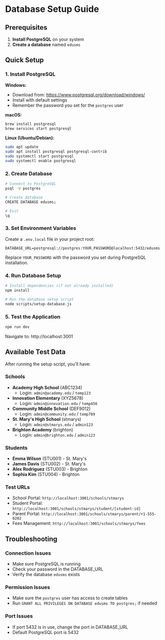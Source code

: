 # Database Setup Guide

## Prerequisites

1. **Install PostgreSQL** on your system
2. **Create a database** named `edusms`

## Quick Setup

### 1. Install PostgreSQL

**Windows:**
- Download from: https://www.postgresql.org/download/windows/
- Install with default settings
- Remember the password you set for the `postgres` user

**macOS:**
```bash
brew install postgresql
brew services start postgresql
```

**Linux (Ubuntu/Debian):**
```bash
sudo apt update
sudo apt install postgresql postgresql-contrib
sudo systemctl start postgresql
sudo systemctl enable postgresql
```

### 2. Create Database

```bash
# Connect to PostgreSQL
psql -U postgres

# Create database
CREATE DATABASE edusms;

# Exit
\q
```

### 3. Set Environment Variables

Create a `.env.local` file in your project root:

```env
DATABASE_URL=postgresql://postgres:YOUR_PASSWORD@localhost:5432/edusms
```

Replace `YOUR_PASSWORD` with the password you set during PostgreSQL installation.

### 4. Run Database Setup

```bash
# Install dependencies (if not already installed)
npm install

# Run the database setup script
node scripts/setup-database.js
```

### 5. Test the Application

```bash
npm run dev
```

Navigate to: http://localhost:3001

## Available Test Data

After running the setup script, you'll have:

### Schools
- **Academy High School** (ABC1234)
  - Login: `admin@academy.edu` / `temp123`
- **Innovation Elementary** (XYZ5678)
  - Login: `admin@innovation.edu` / `temp456`
- **Community Middle School** (DEF9012)
  - Login: `admin@community.edu` / `temp789`
- **St. Mary's High School** (stmarys)
  - Login: `admin@stmarys.edu` / `admin123`
- **Brighton Academy** (brighton)
  - Login: `admin@brighton.edu` / `admin123`

### Students
- **Emma Wilson** (STU001) - St. Mary's
- **James Davis** (STU002) - St. Mary's
- **Alex Rodriguez** (STU003) - Brighton
- **Sophia Kim** (STU004) - Brighton

### Test URLs
- School Portal: `http://localhost:3001/schools/stmarys`
- Student Portal: `http://localhost:3001/schools/stmarys/student/[student-id]`
- Parent Portal: `http://localhost:3001/schools/stmarys/parent/+1-555-0202`
- Fees Management: `http://localhost:3001/schools/stmarys/fees`

## Troubleshooting

### Connection Issues
- Make sure PostgreSQL is running
- Check your password in the DATABASE_URL
- Verify the database `edusms` exists

### Permission Issues
- Make sure the `postgres` user has access to create tables
- Run `GRANT ALL PRIVILEGES ON DATABASE edusms TO postgres;` if needed

### Port Issues
- If port 5432 is in use, change the port in DATABASE_URL
- Default PostgreSQL port is 5432 
